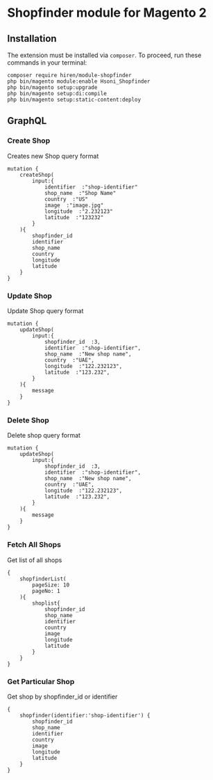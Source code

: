 # Shopfinder module for Magento 2

## Installation

The extension must be installed via `composer`. To proceed, run these commands in your terminal:

```
composer require hiren/module-shopfinder
php bin/magento module:enable Hsoni_Shopfinder
php bin/magento setup:upgrade
php bin/magento setup:di:compile
php bin/magento setup:static-content:deploy
```

## GraphQL
### Create Shop
Creates new Shop query format
```
mutation {
    createShop(
        input:{
            identifier  :"shop-identifier"
            shop_name  :"Shop Name" 
            country  :"US"
            image  :"image.jpg"
            longitude  :"2.232123"
            latitude  :"123232" 
        }
    ){
        shopfinder_id
        identifier 
        shop_name 
        country
        longitude
        latitude
    }
}
```

### Update Shop
Update Shop query format
```
mutation {
    updateShop(
        input:{
            shopfinder_id  :3,
            identifier  :"shop-identifier", 
            shop_name  :"New shop name", 
            country  :"UAE",
            longitude  :"122.232123",
            latitude  :"123.232",   
        }
    ){
        message
    }
}
```

### Delete Shop
Delete shop query format
```
mutation {
    updateShop(
        input:{
            shopfinder_id  :3,
            identifier  :"shop-identifier", 
            shop_name  :"New shop name", 
            country  :"UAE",
            longitude  :"122.232123",
            latitude  :"123.232",   
        }
    ){
        message
    }
}
```

### Fetch All Shops
Get list of all shops
```
{
    shopfinderList(
        pageSize: 10
        pageNo: 1
    ){
        shoplist{
            shopfinder_id
            shop_name
            identifier
            country
            image
            longitude
            latitude
        }
    }
}
```

### Get Particular Shop
Get shop by shopfinder_id or identifier
```
{
    shopfinder(identifier:'shop-identifier') {
        shopfinder_id
        shop_name
        identifier
        country
        image
        longitude
        latitude
    }
}
```